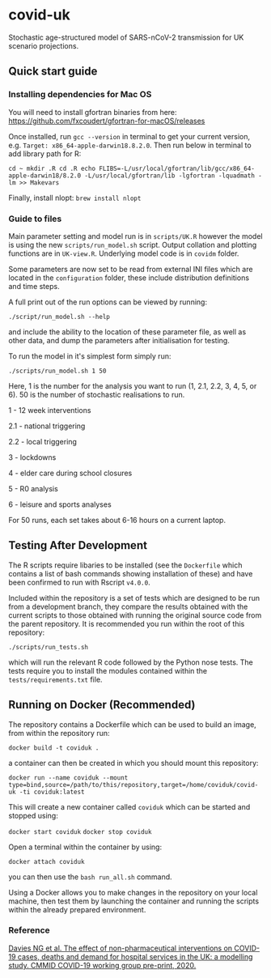# covid-uk

Stochastic age-structured model of SARS-nCoV-2 transmission for UK scenario projections.

## Quick start guide

### Installing dependencies for Mac OS

You will need to install gfortran binaries from here: https://github.com/fxcoudert/gfortran-for-macOS/releases

Once installed, run `gcc --version` in terminal to get your current version, e.g. `Target: x86_64-apple-darwin18.8.2.0`. Then run below in terminal to add library path for R:

`cd ~
mkdir .R
cd .R
echo FLIBS=-L/usr/local/gfortran/lib/gcc/x86_64-apple-darwin18/8.2.0 -L/usr/local/gfortran/lib -lgfortran -lquadmath -lm >> Makevars
`

Finally, install nlopt: `brew install nlopt`

### Guide to files

Main parameter setting and model run is in `scripts/UK.R` however the model is using the new `scripts/run_model.sh` script. Output collation and plotting functions are in `UK-view.R`. Underlying model code is in `covidm` folder.

Some parameters are now set to be read from external INI files which are located in the `configuration` folder, these include distribution definitions and
time steps.

A full print out of the run options can be viewed by running:

```
./script/run_model.sh --help
```

and include the ability to the location of these parameter file, as well as other data, and dump the parameters after initialisation for testing.

To run the model in it's simplest form simply run:

```
./scripts/run_model.sh 1 50
```

Here, 1 is the number for the analysis you want to run (1, 2.1, 2.2, 3, 4, 5, or 6). 50 is the number of stochastic realisations to run.

1 - 12 week interventions

2.1 - national triggering

2.2 - local triggering

3 - lockdowns

4 - elder care during school closures

5 - R0 analysis

6 - leisure and sports analyses

For 50 runs, each set takes about 6-16 hours on a current laptop.

## Testing After Development

The R scripts require libaries to be installed (see the `Dockerfile` which contains a list of bash commands showing installation of these) and have been confirmed to run with Rscript `v4.0.0`.

Included within the repository is a set of tests which are designed to be run from a development branch, they compare the results obtained with the current scripts to those obtained with running the original source code from the parent repository. It is recommended you run within the root of this repository:

`./scripts/run_tests.sh`

which will run the relevant R code followed by the Python nose tests.
The tests require you to install the modules contained within the `tests/requirements.txt` file.

## Running on Docker (Recommended)

The repository contains a Dockerfile which can be used to build an image, from within the repository run:

`docker build -t coviduk .`

a container can then be created in which you should mount this repository:

`docker run --name coviduk --mount type=bind,source=/path/to/this/repository,target=/home/coviduk/covid-uk -ti coviduk:latest`

This will create a new container called `coviduk` which can be started and stopped using:

`docker start coviduk`
`docker stop coviduk`

Open a terminal within the container by using:

`docker attach coviduk`

you can then use the `bash run_all.sh` command.

Using a Docker allows you to make changes in the repository on your local machine, then test them by launching the container and running the scripts within the already prepared environment.

### Reference

[Davies NG et al. The effect of non-pharmaceutical interventions on COVID-19 cases, deaths and demand for hospital services in the UK: a modelling study. CMMID COVID-19 working group pre-print, 2020.](https://cmmid.github.io/topics/covid19/control-measures/uk-scenario-modelling.html)
